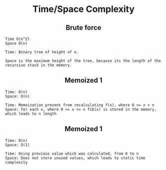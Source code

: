 # <center> Time/Space Complexity</center>

## <center> Brute force </center>

    Time O(n^2)
    Space O(n) 

    Time: Binary tree of height of n. 
                
    Space is the maximum height of the tree, because its the length of the recursive stack in the memory.

## <center> Memoized 1 </center>

    Time: O(n)
    Space: O(n)

    Time: Memoization prevent from recalculating f(x), where 0 <= x < n
    Space: for each x, where 0 <= x <= n fib(x) is stored in the memory, which leads to n length

## <center> Memoized 1 </center>

    Time: O(n)
    Space: O(1)

    Time: Using previous value which was calculated, from 0 to n
    Space: Does not store unused values, which leads to static time complexity